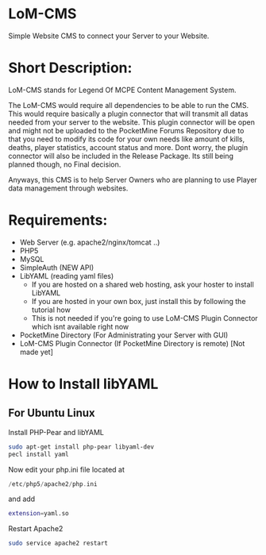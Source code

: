LoM-CMS
=========

Simple Website CMS to connect your Server to your Website.

Short Description:
==================
LoM-CMS stands for Legend Of MCPE Content Management System.

The LoM-CMS would require all dependencies to be able to run the CMS. This would require basically a plugin connector that will transmit all datas needed from your server to the website. This plugin connector will be open and might not be uploaded to the PocketMine Forums Repository due to that you need to modify its code for your own needs like amount of kills, deaths, player statistics, account status and more. Dont worry, the plugin connector will also be included in the Release Package. Its still being planned though, no Final decision.

Anyways, this CMS is to help Server Owners who are planning to use Player data management through websites.

# Requirements:
- Web Server (e.g. apache2/nginx/tomcat ..)
- PHP5
- MySQL
- SimpleAuth (NEW API)
- LibYAML (reading yaml files) 
  - If you are hosted on a shared web hosting, ask your hoster to install LibYAML
  - If you are hosted in your own box, just install this by following the tutorial how
  - This is not needed if you're going to use LoM-CMS Plugin Connector which isnt available right now
- PocketMine Directory (For Administrating your Server with GUI)
- LoM-CMS Plugin Connector (If PocketMine Directory is remote) [Not made yet]


# How to Install libYAML

## For Ubuntu Linux

Install PHP-Pear and libYAML
```bash
sudo apt-get install php-pear libyaml-dev
pecl install yaml
```

Now edit your php.ini file located at
```php
/etc/php5/apache2/php.ini
```
and add
```bash
extension=yaml.so
```
Restart Apache2

```bash
sudo service apache2 restart
```